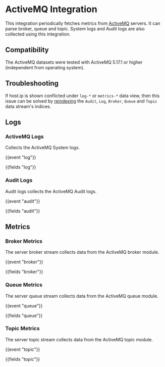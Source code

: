 # ActiveMQ Integration

This integration periodically fetches metrics from [ActiveMQ](https://activemq.apache.org/) servers. It can parse broker, queue and topic.
System logs and Audit logs are also collected using this integration.

## Compatibility

The ActiveMQ datasets were tested with ActiveMQ 5.17.1 or higher (independent from operating system).

## Troubleshooting

If host.ip is shown conflicted under ``log-*`` or ``metrics-*`` data view, then this issue can be solved by [reindexing](https://www.elastic.co/guide/en/elasticsearch/reference/current/use-a-data-stream.html#reindex-with-a-data-stream) the ``Audit``, ``Log``, ``Broker``, ``Queue`` and ``Topic`` data stream's indices.

## Logs

### ActiveMQ Logs

Collects the ActiveMQ System logs.

{{event "log"}}

{{fields "log"}}

### Audit Logs

Audit logs collects the ActiveMQ Audit logs.

{{event "audit"}}

{{fields "audit"}}

## Metrics

### Broker Metrics

The server broker stream collects data from the ActiveMQ broker module. 

{{event "broker"}}

{{fields "broker"}}

### Queue Metrics

The server queue stream collects data from the ActiveMQ queue module.

{{event "queue"}}

{{fields "queue"}}

### Topic Metrics

The server topic stream collects data from the ActiveMQ topic module.

{{event "topic"}}

{{fields "topic"}}
